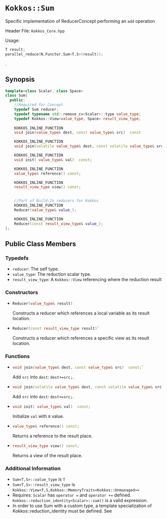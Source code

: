 # `Kokkos::Sum`

Specific implementation of ReducerConcept performing an `add` operation

Header File: `Kokkos_Core.hpp`

Usage: 
  ```c++
  T result;
  parallel_reduce(N,Functor,Sum<T,S>(result));
  ```

. 

## Synopsis 
  ```c++
  template<class Scalar, class Space>
  class Sum{
    public:
      //Required for Concept
      typedef Sum reducer;
      typedef typename std::remove_cv<Scalar>::type value_type;
      typedef Kokkos::View<value_type, Space> result_view_type;
      
      KOKKOS_INLINE_FUNCTION
      void join(value_type& dest, const value_type& src)  const

      KOKKOS_INLINE_FUNCTION
      void join(volatile value_type& dest, const volatile value_type& src) const;

      KOKKOS_INLINE_FUNCTION
      void init( value_type& val)  const;

      KOKKOS_INLINE_FUNCTION
      value_type& reference() const;

      KOKKOS_INLINE_FUNCTION
      result_view_type view() const;

      
      //Part of Build-In reducers for Kokkos
      KOKKOS_INLINE_FUNCTION
      Reducer(value_type& value_);

      KOKKOS_INLINE_FUNCTION
      Reducer(const result_view_type& value_);
  };
  ```

## Public Class Members

### Typedefs
   
 * `reducer`: The self type.
 * `value_type`: The reduction scalar type.
 * `result_view_type`: A `Kokkos::View` referencing where the reduction result 

### Constructors
 
 * ```c++
   Reducer(value_type& result)
   ```
   Constructs a reducer which references a local variable as its result location.  
 
 * ```c++
   Reducer(const result_view_type result)`
   ```
   Constructs a reducer which references a specific view as its result location.

### Functions

 * ```c++
   void join(value_type& dest, const value_type& src)  const;`
   ```
   Add `src` into `dest`:  `dest+=src;`. 

 * ```c++
   void join(volatile value_type& dest, const volatile value_type& src) const;
   ```
   Add `src` into `dest`: `dest+=src;`. 

 * ```c++
   void init( value_type& val)  const;
   ```
   Initialize `val` with `0` value.    

 * ```c++
   value_type& reference() const;
   ```
   Returns a reference to the result place.

 * ```c++
   result_view_type view() const;
   ```
   Returns a view of the result place. 

### Additional Information
   * `Sum<T,S>::value_type` is `T`
   * `Sum<T,S>::result_view_type` is `Kokkos::View<T,S,Kokkos::MemoryTraits<Kokkos::Unmanaged>>`
   * Requires: `Scalar` has `operator =` and `operator +=` defined. `Kokkos::reduction_identity<Scalar>::sum()` is a valid expression. 
   * In order to use Sum with a custom type, a template specialization of Kokkos::reduction_identity<CustomType> must be defined.  See 